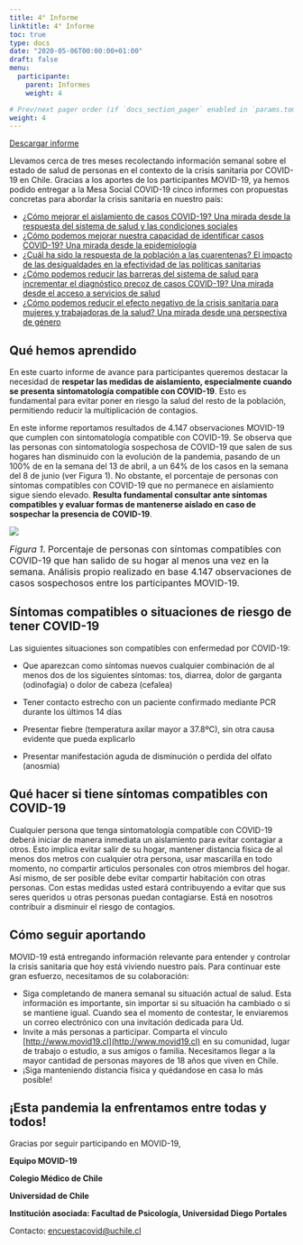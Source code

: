 ```yaml
---
title: 4° Informe
linktitle: 4° Informe
toc: true
type: docs
date: "2020-05-06T00:00:00+01:00"
draft: false
menu:
  participante:
    parent: Informes
    weight: 4

# Prev/next pager order (if `docs_section_pager` enabled in `params.toml`)
weight: 4
---
```


[Descargar informe](/img/participantes/informe04.html)

Llevamos cerca de tres meses recolectando información semanal sobre el estado de salud de personas en el contexto de la crisis sanitaria por COVID-19 en Chile. Gracias a los aportes de los participantes MOVID-19, ya hemos podido entregar a la Mesa Social COVID-19 cinco informes con propuestas concretas para abordar la crisis sanitaria en nuestro país:

+ [¿Cómo mejorar el aislamiento de casos COVID-19? Una mirada desde la respuesta del sistema de salud y las condiciones sociales](https://www.movid19.cl/informes/mesasocial1.html)
+ [¿Cómo podemos mejorar nuestra capacidad de identificar casos COVID-19? Una mirada desde la epidemiología](https://www.movid19.cl/informes/mesasocial2.html)
+ [¿Cuál ha sido la respuesta de la población a las cuarentenas? El impacto de las desigualdades en la efectividad de las politicas sanitarias](https://www.movid19.cl/informes/mesasocial3.html)
+ [¿Cómo podemos reducir las barreras del sistema de salud para incrementar el diagnóstico precoz de casos COVID-19? Una mirada desde el acceso a servicios de salud](https://www.movid19.cl/informes/mesasocial4.html)
+ [¿Cómo podemos reducir el efecto negativo de la crisis sanitaria para mujeres y trabajadoras de la salud? Una mirada desde una perspectiva de género](https://www.movid19.cl/informes/mesasocial5.html)


## Qué hemos aprendido
En este cuarto informe de avance para participantes queremos destacar la necesidad de **respetar las medidas de aislamiento, especialmente cuando se presenta sintomatología compatible con COVID-19**. Esto es fundamental para evitar poner en riesgo la salud del resto de la población, permitiendo reducir la multiplicación de contagios.

En este informe reportamos resultados de 4.147 observaciones MOVID-19 que cumplen con sintomatología compatible con COVID-19. Se observa que las personas con sintomatología sospechosa de COVID-19 que salen de sus hogares han disminuido con la evolución de la pandemia, pasando de un 100% de en la semana del 13 de abril, a un 64% de los casos en la semana del 8 de junio (ver Figura 1). No obstante, el porcentaje de personas con síntomas compatibles con COVID-19 que no permanece en aislamiento sigue siendo elevado. **Resulta fundamental consultar ante síntomas compatibles y evaluar formas de mantenerse aislado en caso de sospechar la presencia de COVID-19**.

![](/img/participantes/informe4_1.png)

<font size="3">*Figura 1*. Porcentaje de personas con síntomas compatibles con COVID-19 que han salido de su hogar al menos una vez en la semana. Análisis propio realizado en base 4.147 observaciones de casos sospechosos entre los participantes MOVID-19.</font>

## Síntomas compatibles o situaciones de riesgo de tener COVID-19

Las siguientes situaciones son compatibles con enfermedad por COVID-19:

- Que aparezcan como síntomas nuevos cualquier combinación de al menos dos de los siguientes síntomas: tos, diarrea, dolor de garganta (odinofagia) o dolor de cabeza (cefalea)

- Tener contacto estrecho con un paciente confirmado mediante PCR durante los últimos 14 días

- Presentar fiebre (temperatura axilar mayor a 37.8ºC), sin otra causa evidente que pueda explicarlo

- Presentar manifestación aguda de disminución o perdida del olfato (anosmia)


## Qué hacer si tiene síntomas compatibles con COVID-19
Cualquier persona que tenga sintomatología compatible con COVID-19 deberá iniciar de manera inmediata un aislamiento para evitar contagiar a otros. Esto implica evitar salir de su hogar, mantener distancia física de al menos dos metros con cualquier otra persona, usar mascarilla en todo momento, no compartir articulos personales con otros miembros del hogar. Así mismo, de ser posible debe evitar compartir habitación con otras personas. Con estas medidas usted estará contribuyendo a evitar que sus seres queridos u otras personas puedan contagiarse. Está en nosotros contribuir a disminuir el riesgo de contagios.



## Cómo seguir aportando
MOVID-19 está entregando información relevante para entender y controlar la crisis sanitaria que hoy está viviendo nuestro país. Para continuar este gran esfuerzo, necesitamos de su colaboración:

+ Siga completando de manera semanal su situación actual de salud. Esta información es importante, sin importar si su situación ha cambiado o si se mantiene igual. Cuando sea el momento de contestar, le enviaremos un correo electrónico con una invitación dedicada para Ud.
+ Invite a más personas a participar. Comparta el vínculo [http://www.movid19.cl](http://www.movid19.cl) en su comunidad, lugar de trabajo o estudio, a sus amigos o familia. Necesitamos llegar a la mayor cantidad de personas mayores de 18 años que viven en Chile.
+ ¡Siga manteniendo distancia física y quédandose en casa lo más posible!


## ¡Esta pandemia la enfrentamos entre todas y todos!


Gracias por seguir participando en MOVID-19,

**Equipo MOVID-19**

**Colegio Médico de Chile**

**Universidad de Chile**

**Institución asociada: Facultad de Psicología, Universidad Diego Portales**

Contacto: [encuestacovid@uchile.cl](mailto:encuestacovid@uchile.cl)
